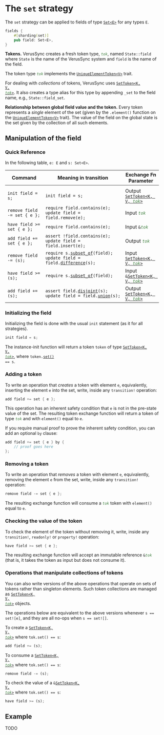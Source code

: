 # The `set` strategy

The `set` strategy can be applied to fields of type [`Set<E>`](https://verus-lang.github.io/verus/verusdoc/vstd/set/struct.Set.html) for any types `E`.

```rust
fields {
    #[sharding(set)]
    pub field: Set<E>,
}
```

**Tokens.**
VerusSync creates a fresh token type, <code style="font-style: italic; color: #408040">tok</code>,
named `State::field` where `State` is the name of the VerusSync system and `field` is the name of the field.

The token type <code style="font-style: italic; color: #408040">tok</code> implements the
[`UniqueElementToken<V>`](https://verus-lang.github.io/verus/verusdoc/vstd/tokens/trait.UniqueElementToken.html) trait.

For dealing with _collections_ of tokens, VerusSync uses
<a href="https://verus-lang.github.io/verus/verusdoc/vstd/tokens/struct.SetToken.html"><code>SetToken&lt;K, V, <span style="font-style: italic; color: #408040">tok</span>&gt;</code></a>. It also creates a type alias for this type by appending `_set` to the field name, e.g., `State::field_set`.

**Relationship between global field value and the token.**
Every token represents a _single_ element of the set (given by the `.element()`
function on the [`UniqueElementToken<V>`](https://verus-lang.github.io/verus/verusdoc/vstd/tokens/trait.UniqueElementToken.html) trait).
The value of the field on the global state is the set given by the collection of all such elements.

## Manipulation of the field

### Quick Reference

In the following table, `e: E` and `s: Set<E>`.

<div class="table-wrapper" style="font-size: 13px"><table>
  <colgroup>
     <col span="1" style="width: 35%;">
     <col span="1" style="width: 40%;">
     <col span="1" style="width: 25%;">
  </colgroup>
  <thead>
    <tr>
      <th>Command</th>
      <th>Meaning in transition</th>
      <th>Exchange Fn Parameter</th>
    </tr>
  </thead>
  <tbody>
    <tr><td></td><td></td><td></td></tr>
    <tr>
      <td><code>init field = s;</code></td>
      <td><code>init field = s;</code></td>
      <td>Output <a href="https://verus-lang.github.io/verus/verusdoc/vstd/tokens/struct.SetToken.html"><code>SetToken&lt;K, V, <span style="font-style: italic; color: #408040">tok</span>&gt;</code></a></td>
    </tr> <tr>
      <td><code>remove field -= set { e };</code></td>
      <td><code>require field.contains(e);</code><br><code>update field = field.remove(e);</code></td>
      <td>Input <code><span style="font-style: italic; color: #408040">tok</span></code></td>
    </tr> <tr>
      <td><code>have field &gt;= set { e };</code></td>
      <td><code>require field.contains(e);</code></td>
      <td>Input <code>&amp;<span style="font-style: italic; color: #408040">tok</span></code></td>
    </tr> <tr>
      <td><code>add field += set { e };</code></td>
      <td><code>assert !field.contains(e);</code><br><code>update field = field.insert(e);</code></td>
      <td>Output <code><span style="font-style: italic; color: #408040">tok</span></code></td>
    </tr> <tr>
      <td><code>remove field -= (s);</code></td>
      <td><code style="white-space: pre">require s.<a href="https://verus-lang.github.io/verus/verusdoc/vstd/set/struct.Set.html#method.subset_of">subset_of</a>(field);</code><br>
          <code>update field = field.<a href="https://verus-lang.github.io/verus/verusdoc/vstd/set/struct.Set.html#method.difference">difference</a>(s);</code></td>
      <td>Input <code><a href="https://verus-lang.github.io/verus/verusdoc/vstd/tokens/struct.SetToken.html">SetToken&lt;K, V, <span style="font-style: italic; color: #408040">tok</span>&gt;</code></a></code></td>
    </tr> <tr>
      <td><code>have field &gt;= (s);</code></td>
      <td><code style="white-space: pre">require s.<a href="https://verus-lang.github.io/verus/verusdoc/vstd/set/struct.Set.html#method.subset_of">subset_of</a>(field);</code></td>
      <td>Input <code>&amp;<a href="https://verus-lang.github.io/verus/verusdoc/vstd/tokens/struct.SetToken.html">SetToken&lt;K, V, <span style="font-style: italic; color: #408040">tok</span>&gt;</code></a></code></td>
    </tr> <tr>
      <td><code>add field += (s);</code></td>
      <td><code style="white-space: pre">assert field.<a href="https://verus-lang.github.io/verus/verusdoc/vstd/set/struct.Set.html#method.disjoint">disjoint</a>(s);</code><br>
        <code style="white-space: pre">update field = field.<a href="https://verus-lang.github.io/verus/verusdoc/vstd/set/struct.Set.html#method.union">union</a>(s);</code>
      </td>
      <td>Output <a href="https://verus-lang.github.io/verus/verusdoc/vstd/tokens/struct.SetToken.html"><code>SetToken&lt;K, V, <span style="font-style: italic; color: #408040">tok</span>&gt;</code></a></td>
    </tr>
  </tbody>
</table></div>

### Initializing the field

Initializing the field is done with the usual `init` statement (as it for all strategies).

```rust
init field = s;
```

The instance-init function will return a token `token` of type
<a href="https://verus-lang.github.io/verus/verusdoc/vstd/tokens/struct.SetToken.html"><code>SetToken&lt;K, V, <span style="font-style: italic; color: #408040">tok</span>&gt;</code></a>, where <code>token.<a href="https://verus-lang.github.io/verus/verusdoc/vstd/tokens/struct.SetToken.html#method.set">set()</a> == s</code>.

### Adding a token

To write an operation that _creates_ a token with element `e`,
equivalently, inserting the element `e` into the set, write, inside any `transition!` operation:

```rust
add field += set { e };
```

This operation has an inherent safety condition that `e` is not in the pre-state value of the set.
The resulting token exchange function will return a token of type <code><span style="font-style: italic; color: #408040">tok</span></code>
and with `element()` equal to `e`.

If you require manual proof to prove the inherent safety condition, you can add
an optional `by` clause:

```rust
add field += set { e } by {
    // proof goes here
};
```

### Removing a token

To write an operation that _removes_ a token with element `e`,
equivalently, removing the element `e` from the set, write, inside any `transition!` operation:

```rust
remove field -= set { e };
```

The resulting exchange function will consume a <code><span style="font-style: italic; color: #408040">tok</span></code> token with `element()` equal to `e`.

### Checking the value of the token

To check the element of the token without removing it,
write, inside any `transition!`, `readonly!` or `property!` operation:

```rust
have field >= set { e };
```

The resulting exchange function will accept an immutable reference
<code>&amp;<span style="font-style: italic; color: #408040">tok</span></code> (that is, it takes the token as input but does not consume it).

### Operations that manipulate collections of tokens

You can also write versions of the above operations that operate on sets of tokens
rather than singleton elements.
Such token collections are managed as <a href="https://verus-lang.github.io/verus/verusdoc/vstd/tokens/struct.SetToken.html"><code>SetToken&lt;K, V, <span style="font-style: italic; color: #408040">tok</span>&gt;</code></a> objects.

The operations below are equivalent to the above versions whenever `s == set![e]`,
and they are all no-ops when `s == set![]`.

To create a <a href="https://verus-lang.github.io/verus/verusdoc/vstd/tokens/struct.SetToken.html"><code>SetToken&lt;K, V, <span style="font-style: italic; color: #408040">tok</span>&gt;</code></a> where `tok.set() == s`:

```rust
add field += (s);
```

To consume a <a href="https://verus-lang.github.io/verus/verusdoc/vstd/tokens/struct.SetToken.html"><code>SetToken&lt;K, V, <span style="font-style: italic; color: #408040">tok</span>&gt;</code></a> where `tok.set() == s`:

```rust
remove field -= (s);
```

To check the value of a <code>&amp;<a href="https://verus-lang.github.io/verus/verusdoc/vstd/tokens/struct.SetToken.html">SetToken&lt;K, V, <span style="font-style: italic; color: #408040">tok</span>&gt;</a></code> where `tok.set() == s`:

```rust
have field >= (s);
```

## Example

TODO
